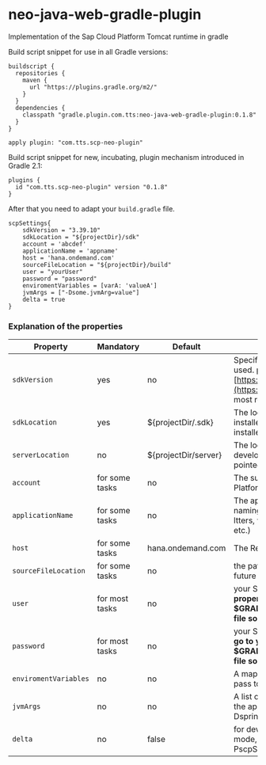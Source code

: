 # neo-java-web-gradle-plugin
Implementation of the Sap Cloud Platform Tomcat runtime in gradle

Build script snippet for use in all Gradle versions:

```
buildscript {
  repositories {
    maven {
      url "https://plugins.gradle.org/m2/"
    }
  }
  dependencies {
    classpath "gradle.plugin.com.tts:neo-java-web-gradle-plugin:0.1.8"
  }
}

apply plugin: "com.tts.scp-neo-plugin"
```

Build script snippet for new, incubating, plugin mechanism introduced in Gradle 2.1:

```
plugins {
  id "com.tts.scp-neo-plugin" version "0.1.8"
}
```
After that you need to adapt your `build.gradle` file.

```
scpSettings{
    sdkVersion = "3.39.10"
    sdkLocation = "${projectDir}/sdk"
    account = 'abcdef'
    applicationName = 'appname'
    host = 'hana.ondemand.com'
    sourceFileLocation = "${projectDir}/build"
    user = "yourUser"
    password = "password"
    enviromentVariables = [varA: 'valueA']
    jvmArgs = ["-Dsome.jvmArg=value"]
    delta = true
}
```

### Explanation of the properties



| Property | Mandatory | Default | Description |
| --- | --- | --- | --- |
|`sdkVersion`|yes|no|Specifies the version which should be used. please check [https://tools.hana.ondemand.com](https://tools.hana.ondemand.com) for most recent version|
|`sdkLocation`|yes|${projectDir/.sdk}|The location where the sdk should be installed, can be pointed to an already installed location|
|`serverLocation`|no|${projectDir/server}|The location where the server for local development should be installed, can be pointed to an already installed location|
|`account`|for some tasks|no|The sub/account name of the Sap Cloud Platform account|
|`applicationName`|for some tasks|no| The application name, please be aware of naming convention of the Scp(only smal ltters, without spaces, dashes, underscore etc.)|
|`host`|for some tasks|hana.ondemand.com|The Region host of your Scp account|
|`sourceFileLocation`|for some tasks|no|the path of the war file, will be defaulted in future versions|
|`user`|for most tasks|no|your Scp username or mail adress. **This property should go to your $GRADLE_USER_HOME/gradle.properties file so it doesn't end up on your SCM**|
|`password`|for most tasks|no|your Scp password. **This property should go to your $GRADLE_USER_HOME/gradle.properties file so it doesn't end up on your SCM**|
|`enviromentVariables`|no|no|A map of enviroment variables you like to pass to the application|
|`jvmArgs`|no|no|A list of jvm Arguments you like to pass to the application, e.g. "-Dspring.profiles.active=someProfile"|
|`delta`|no|false|for development only, you deploy in delta mode, can be passed via commandline -PscpSettings.delta=true|
